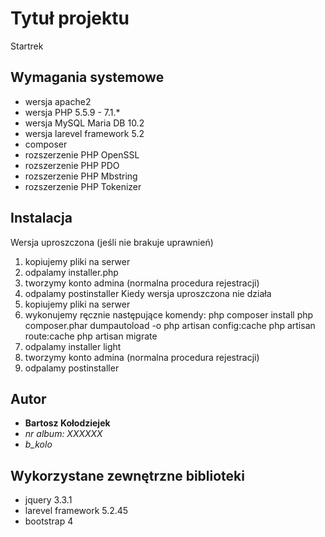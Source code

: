 ﻿
# Tytuł projektu
Startrek

## Wymagania systemowe
* wersja apache2
* wersja PHP 5.5.9 - 7.1.*
* wersja MySQL Maria DB 10.2
* wersja larevel framework 5.2
* composer
* rozszerzenie PHP OpenSSL  
* rozszerzenie PHP PDO 
* rozszerzenie PHP Mbstring  
* rozszerzenie PHP Tokenizer  


## Instalacja
Wersja uproszczona (jeśli nie brakuje uprawnień)
1) kopiujemy pliki na serwer
2) odpalamy installer.php
3) tworzymy konto admina (normalna procedura rejestracji)
4) odpalamy postinstaller
Kiedy wersja uproszczona nie działa
1) kopiujemy pliki na serwer
2) wykonujemy ręcznie następujące komendy:
php composer install
php composer.phar dumpautoload -o
php artisan config:cache
php artisan route:cache
php artisan migrate
3) odpalamy installer light
4) tworzymy konto admina (normalna procedura rejestracji)
5) odpalamy postinstaller


## Autor

* **Bartosz Kołodziejek** 
* *nr  album: XXXXXX*
* *b_kolo*

## Wykorzystane zewnętrzne biblioteki
 
* jquery 3.3.1
* larevel framework 5.2.45
* bootstrap 4